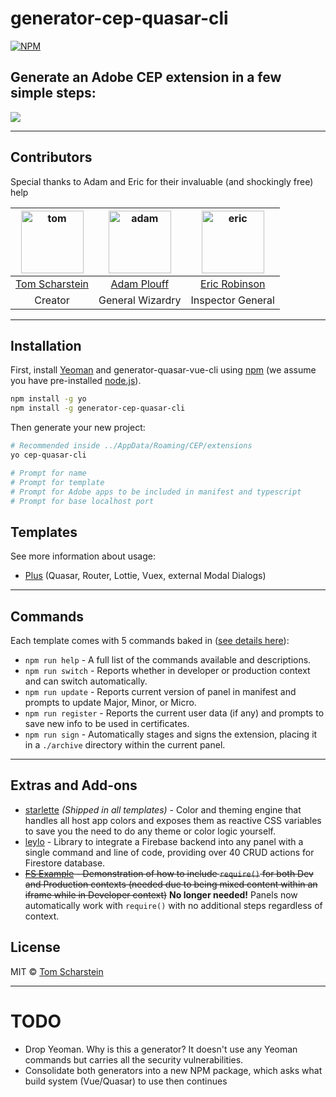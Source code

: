 # generator-cep-quasar-cli

[![NPM](https://nodei.co/npm/generator-cep-quasar-cli.png)](https://nodei.co/npm/generator-cep-quasar-cli/)

## Generate an Adobe CEP extension in a few simple steps:

![](https://thumbs.gfycat.com/GloriousAlarmingInchworm-size_restricted.gif)

---

## Contributors

Special thanks to Adam and Eric for their invaluable (and shockingly free) help

| <a href="https://github.com/Inventsable"><img src="https://avatars2.githubusercontent.com/u/37279677?s=460&v=4" alt="tom" width="100"/></a> | <a href="https://github.com/adamplouff"><img src="https://avatars1.githubusercontent.com/u/8580225?s=460&v=4" alt="adam" width="100"/></a> | <a href="https://github.com/ericdrobinson"><img src="https://avatars0.githubusercontent.com/u/9142587?s=460&v=4" alt="eric" width="100"/></a> |
| :-----------------------------------------------------------------------------------------------------------------------------------------: | :----------------------------------------------------------------------------------------------------------------------------------------: | :-------------------------------------------------------------------------------------------------------------------------------------------: |
|                                              [Tom Scharstein](https://github.com/Inventsable)                                               |                                                [Adam Plouff](https://github.com/adamplouff)                                                |                                               [Eric Robinson](https://github.com/ericdrobinson)                                               |
|                                                                   Creator                                                                   |                                                              General Wizardry                                                              |                                                               Inspector General                                                               |

---

## Installation

First, install [Yeoman](http://yeoman.io) and generator-quasar-vue-cli using [npm](https://www.npmjs.com/) (we assume you have pre-installed [node.js](https://nodejs.org/)).

```bash
npm install -g yo
npm install -g generator-cep-quasar-cli
```

Then generate your new project:

```bash
# Recommended inside ../AppData/Roaming/CEP/extensions
yo cep-quasar-cli

# Prompt for name
# Prompt for template
# Prompt for Adobe apps to be included in manifest and typescript
# Prompt for base localhost port
```

## Templates

See more information about usage:

- [Plus](https://github.com/Inventsable/cep-quasar-cli-plus) (Quasar, Router, Lottie, Vuex, external Modal Dialogs)

---

## Commands

Each template comes with 5 commands baked in ([see details here](https://github.com/Inventsable/CEP-Self-Signing-Panel#what-do-they-do)):

- `npm run help` - A full list of the commands available and descriptions.
- `npm run switch` - Reports whether in developer or production context and can switch automatically.
- `npm run update` - Reports current version of panel in manifest and prompts to update Major, Minor, or Micro.
- `npm run register` - Reports the current user data (if any) and prompts to save new info to be used in certificates.
- `npm run sign` - Automatically stages and signs the extension, placing it in a `./archive` directory within the current panel.

---

## Extras and Add-ons

- [starlette](https://github.com/Inventsable/starlette) _(Shipped in all templates)_ - Color and theming engine that handles all host app colors and exposes them as reactive CSS variables to save you the need to do any theme or color logic yourself.
- [leylo](https://github.com/Inventsable/leylo) - Library to integrate a Firebase backend into any panel with a single command and line of code, providing over 40 CRUD actions for Firestore database.
- ~~[FS Example](https://github.com/Inventsable/CEP-FS-Example) - Demonstration of how to include `require()` for both Dev and Production contexts (needed due to being mixed content within an iframe while in Developer context)~~ **No longer needed!** Panels now automatically work with `require()` with no additional steps regardless of context.

## License

MIT © [Tom Scharstein](www.inventsable.cc)

---

# TODO

- Drop Yeoman. Why is this a generator? It doesn't use any Yeoman commands but carries all the security vulnerabilities.
- Consolidate both generators into a new NPM package, which asks what build system (Vue/Quasar) to use then continues

